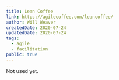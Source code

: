 ```yaml
---
title: Lean Coffee
link: https://agilecoffee.com/leancoffee/
author: Will Weaver
createdDate: 2020-07-24
updatedDate: 2020-07-24
tags:
  - agile
  - facilitation
public: true
---
```

Not used yet.